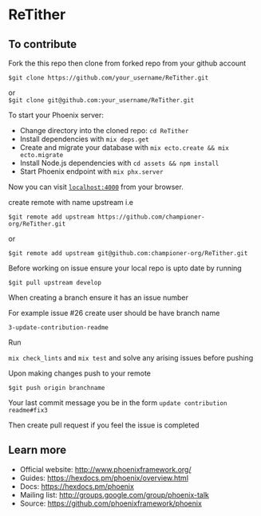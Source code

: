 # ReTither
## To contribute
Fork the this repo then clone from forked repo from your github account 

```$git clone https://github.com/your_username/ReTither.git```  

or   
```$git clone git@github.com:your_username/ReTither.git```


To start your Phoenix server:

  * Change directory into the cloned repo: `cd ReTither`
  * Install dependencies with `mix deps.get`
  * Create and migrate your database with `mix ecto.create && mix ecto.migrate`
  * Install Node.js dependencies with `cd assets && npm install` 
  * Start Phoenix endpoint with `mix phx.server`

Now you can visit [`localhost:4000`](http://localhost:4000) from your browser.

create remote with name upstream i.e 

```$git remote add upstream https://github.com/championer-org/ReTither.git```

 or

```$git remote add upstream git@github.com:championer-org/ReTither.git```

Before working on issue ensure your local repo is upto date by running

```$git pull upstream develop```

When creating a branch ensure it has an issue number

For example issue #26 create user should be have branch name

`3-update-contribution-readme`

Run 

```mix check_lints``` and    ```mix test```  and solve any arising issues before pushing

Upon making changes push to your remote 

```$git push origin branchname```

Your last commit message you be in the form `update contribution readme#fix3`

Then create pull request if you feel the issue is completed


## Learn more

  * Official website: http://www.phoenixframework.org/
  * Guides: https://hexdocs.pm/phoenix/overview.html
  * Docs: https://hexdocs.pm/phoenix
  * Mailing list: http://groups.google.com/group/phoenix-talk
  * Source: https://github.com/phoenixframework/phoenix
